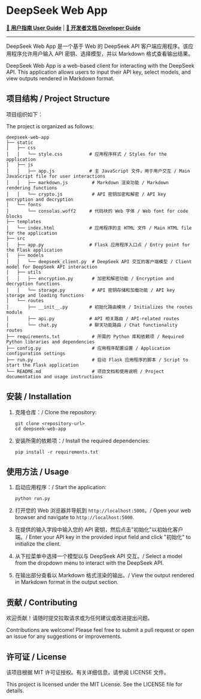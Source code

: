 # DeepSeek Web App

**[📖 用户指南 User Guide](USER_GUIDE.md)** | **[🔧 开发者文档 Developer Guide](DEV_GUIDE.md)**

---

DeepSeek Web App 是一个基于 Web 的 DeepSeek API 客户端应用程序。该应用程序允许用户输入 API 密钥、选择模型，并以 Markdown 格式查看输出结果。

DeepSeek Web App is a web-based client for interacting with the DeepSeek API. This application allows users to input their API key, select models, and view outputs rendered in Markdown format.

## 项目结构 / Project Structure

项目组织如下：

The project is organized as follows:

```
deepseek-web-app
├── static
│   ├── css
│   │   └── style.css          # 应用程序样式 / Styles for the application
│   ├── js
│   │   ├── app.js             # 主 JavaScript 文件，用于用户交互 / Main JavaScript file for user interactions
│   │   ├── markdown.js         # Markdown 渲染功能 / Markdown rendering functions
│   │   └── crypto.js           # API 密钥加密和解密 / API key encryption and decryption
│   └── fonts
│       └── consolas.woff2     # 代码块的 Web 字体 / Web font for code blocks
├── templates
│   └── index.html             # 应用程序的主 HTML 文件 / Main HTML file for the application
├── src
│   ├── app.py                 # Flask 应用程序入口点 / Entry point for the Flask application
│   ├── models
│   │   └── deepseek_client.py  # DeepSeek API 交互的客户端模型 / Client model for DeepSeek API interaction
│   ├── utils
│   │   ├── encryption.py       # 加密和解密功能 / Encryption and decryption functions
│   │   └── storage.py          # API 密钥存储和加载功能 / API key storage and loading functions
│   └── routes
│       ├── __init__.py        # 初始化路由模块 / Initializes the routes module
│       ├── api.py             # API 相关路由 / API-related routes
│       └── chat.py            # 聊天功能路由 / Chat functionality routes
├── requirements.txt            # 所需的 Python 库和依赖项 / Required Python libraries and dependencies
├── config.py                   # 应用程序配置设置 / Application configuration settings
├── run.py                      # 启动 Flask 应用程序的脚本 / Script to start the Flask application
└── README.md                   # 项目文档和使用说明 / Project documentation and usage instructions
```

## 安装 / Installation

1. 克隆仓库：/ Clone the repository:
   ```
   git clone <repository-url>
   cd deepseek-web-app
   ```

2. 安装所需的依赖项：/ Install the required dependencies:
   ```
   pip install -r requirements.txt
   ```

## 使用方法 / Usage

1. 启动应用程序：/ Start the application:
   ```
   python run.py
   ```

2. 打开您的 Web 浏览器并导航到 `http://localhost:5000`。/ Open your web browser and navigate to `http://localhost:5000`.

3. 在提供的输入字段中输入您的 API 密钥，然后点击"初始化"以初始化客户端。/ Enter your API key in the provided input field and click "初始化" to initialize the client.

4. 从下拉菜单中选择一个模型以与 DeepSeek API 交互。/ Select a model from the dropdown menu to interact with the DeepSeek API.

5. 在输出部分查看以 Markdown 格式渲染的输出。/ View the output rendered in Markdown format in the output section.

## 贡献 / Contributing

欢迎贡献！请随时提交拉取请求或为任何建议或改进提出问题。

Contributions are welcome! Please feel free to submit a pull request or open an issue for any suggestions or improvements.

## 许可证 / License

该项目根据 MIT 许可证授权。有关详细信息，请参阅 LICENSE 文件。

This project is licensed under the MIT License. See the LICENSE file for details.